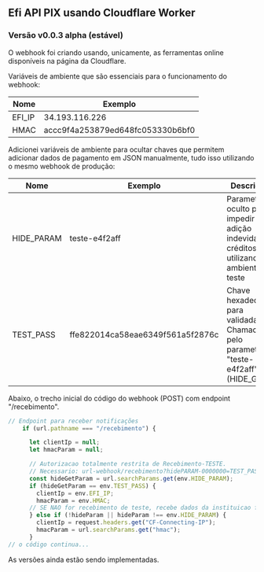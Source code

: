 
## Efi API PIX usando Cloudflare Worker
### Versão v0.0.3 alpha (estável)

O webhook foi criando usando, unicamente, as ferramentas online disponíveis na página da Cloudflare.

Variáveis de ambiente que são essenciais para o funcionamento do webhook:

| Nome    | Exemplo                          |
| ---     |   ---                            |
| EFI_IP  | 34.193.116.226                   |
| HMAC    | accc9f4a253879ed648fc053330b6bf0 |

Adicionei variáveis de ambiente para ocultar chaves que permitem adicionar dados de pagamento em JSON manualmente, tudo isso utilizando o mesmo webhook de produção:

| Nome      | Exemplo                          | Descrição |
| ---       |   ---                            | ---       |
| HIDE_PARAM  | teste-e4f2aff                    | Parametro oculto para impedir adição indevida de créditos utilizando o ambiente de teste |
| TEST_PASS | ffe822014ca58eae6349f561a5f2876c | Chave hexadecimal para validada. Chamada pelo parametro "teste-e4f2aff" (HIDE_GET)       |

Abaixo, o trecho inicial do código do webhook (POST) com endpoint "/recebimento".

```js
// Endpoint para receber notificações
    if (url.pathname === "/recebimento") {

      let clientIp = null;
      let hmacParam = null;

      // Autorizacao totalmente restrita de Recebimento-TESTE.
      // Necessario: url-webhook/recebimento?hidePARAM-0000000=TEST_PASS
      const hideGetParam = url.searchParams.get(env.HIDE_PARAM);
      if (hideGetParam == env.TEST_PASS) {
        clientIp = env.EFI_IP;
        hmacParam = env.HMAC;
      // SE NAO for recebimento de teste, recebe dados da instituicao financeira.
      } else if (!hideParam || hideParam !== env.HIDE_PARAM) {
        clientIp = request.headers.get("CF-Connecting-IP");
        hmacParam = url.searchParams.get("hmac");
      }
// o código continua...
```
As versões ainda estão sendo implementadas.


